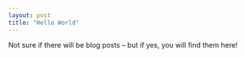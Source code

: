 ```yaml
---
layout: post
title: "Hello World"
---
```


Not sure if there will be blog posts – but if yes, you will find them here!
